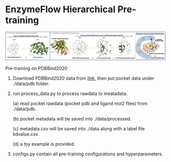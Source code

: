 # EnzymeFlow Hierarchical Pre-training

![pretrain](../image/pretrain.jpg)

Pre-training on PDBBind2020

1. Download PDBBind2020 data from [link](https://www.pdbbind-plus.org.cn/download), then put pocket data under ./data/pdb folder.

2. run process_data.py to process rawdata to meatadata.

   (a) read pocket rawdata (pocket pdb and ligand mol2 files) from ./data/pdb.
   
   (b) pocket metadata will be saved into ./data/processed.
   
   (c) metadata.csv will be saved into ./data along with a label file kdvalue.csv.
   
   (d) a toy example is provided.

3. configs.py contain all pre-training configurations and hyperparameters.
